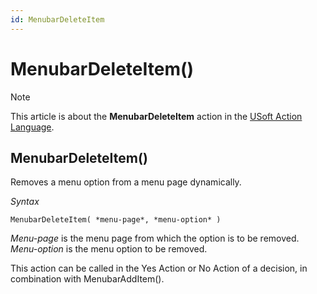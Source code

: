 ```yaml
---
id: MenubarDeleteItem
---
```


# MenubarDeleteItem()



> [!NOTE]
> This article is about the **MenubarDeleteItem** action in the [USoft Action Language](/docs/Task%20flow/Action%20Language%20reference/USoft%20Action%20Language.md).

## **MenubarDeleteItem()**

Removes a menu option from a menu page dynamically.

*Syntax*

```
MenubarDeleteItem( *menu-page*, *menu-option* )
```

*Menu-page* is the menu page from which the option is to be removed. *Menu-option* is the menu option to be removed.

This action can be called in the Yes Action or No Action of a decision, in combination with MenubarAddItem().